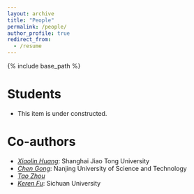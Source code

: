 ```yaml
---
layout: archive
title: "People"
permalink: /people/
author_profile: true
redirect_from:
  - /resume
---
```


{% include base_path %}

Students
======
* This item is under constructed.

Co-authors
======
* [*Xiaolin Huang*](https://sites.google.com/site/xhuangtec/): Shanghai Jiao Tong University
* [*Chen Gong*](http://www.escience.cn/people/chengong/index.html): Nanjing University of Science and Technology
* [*Tao Zhou*](http://scholar.google.com/citations?user=LPPsgWUAAAAJ&hl=zh-CN)
* [*Keren Fu*](http://www.kerenfu.top): Sichuan University 

